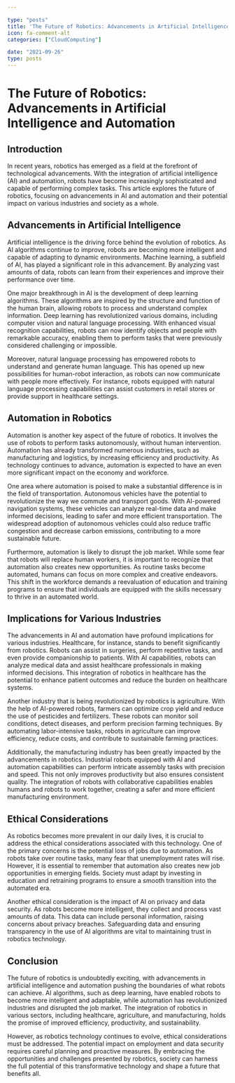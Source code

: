 ```yaml
---

type: "posts"
title: 'The Future of Robotics: Advancements in Artificial Intelligence and Automation'
icon: fa-comment-alt
categories: ["CloudComputing"]

date: "2021-09-26"
type: posts
---
```





# The Future of Robotics: Advancements in Artificial Intelligence and Automation

## Introduction

In recent years, robotics has emerged as a field at the forefront of technological advancements. With the integration of artificial intelligence (AI) and automation, robots have become increasingly sophisticated and capable of performing complex tasks. This article explores the future of robotics, focusing on advancements in AI and automation and their potential impact on various industries and society as a whole.

## Advancements in Artificial Intelligence

Artificial intelligence is the driving force behind the evolution of robotics. As AI algorithms continue to improve, robots are becoming more intelligent and capable of adapting to dynamic environments. Machine learning, a subfield of AI, has played a significant role in this advancement. By analyzing vast amounts of data, robots can learn from their experiences and improve their performance over time.

One major breakthrough in AI is the development of deep learning algorithms. These algorithms are inspired by the structure and function of the human brain, allowing robots to process and understand complex information. Deep learning has revolutionized various domains, including computer vision and natural language processing. With enhanced visual recognition capabilities, robots can now identify objects and people with remarkable accuracy, enabling them to perform tasks that were previously considered challenging or impossible.

Moreover, natural language processing has empowered robots to understand and generate human language. This has opened up new possibilities for human-robot interaction, as robots can now communicate with people more effectively. For instance, robots equipped with natural language processing capabilities can assist customers in retail stores or provide support in healthcare settings.

## Automation in Robotics

Automation is another key aspect of the future of robotics. It involves the use of robots to perform tasks autonomously, without human intervention. Automation has already transformed numerous industries, such as manufacturing and logistics, by increasing efficiency and productivity. As technology continues to advance, automation is expected to have an even more significant impact on the economy and workforce.

One area where automation is poised to make a substantial difference is in the field of transportation. Autonomous vehicles have the potential to revolutionize the way we commute and transport goods. With AI-powered navigation systems, these vehicles can analyze real-time data and make informed decisions, leading to safer and more efficient transportation. The widespread adoption of autonomous vehicles could also reduce traffic congestion and decrease carbon emissions, contributing to a more sustainable future.

Furthermore, automation is likely to disrupt the job market. While some fear that robots will replace human workers, it is important to recognize that automation also creates new opportunities. As routine tasks become automated, humans can focus on more complex and creative endeavors. This shift in the workforce demands a reevaluation of education and training programs to ensure that individuals are equipped with the skills necessary to thrive in an automated world.

## Implications for Various Industries

The advancements in AI and automation have profound implications for various industries. Healthcare, for instance, stands to benefit significantly from robotics. Robots can assist in surgeries, perform repetitive tasks, and even provide companionship to patients. With AI capabilities, robots can analyze medical data and assist healthcare professionals in making informed decisions. This integration of robotics in healthcare has the potential to enhance patient outcomes and reduce the burden on healthcare systems.

Another industry that is being revolutionized by robotics is agriculture. With the help of AI-powered robots, farmers can optimize crop yield and reduce the use of pesticides and fertilizers. These robots can monitor soil conditions, detect diseases, and perform precision farming techniques. By automating labor-intensive tasks, robots in agriculture can improve efficiency, reduce costs, and contribute to sustainable farming practices.

Additionally, the manufacturing industry has been greatly impacted by the advancements in robotics. Industrial robots equipped with AI and automation capabilities can perform intricate assembly tasks with precision and speed. This not only improves productivity but also ensures consistent quality. The integration of robots with collaborative capabilities enables humans and robots to work together, creating a safer and more efficient manufacturing environment.

## Ethical Considerations

As robotics becomes more prevalent in our daily lives, it is crucial to address the ethical considerations associated with this technology. One of the primary concerns is the potential loss of jobs due to automation. As robots take over routine tasks, many fear that unemployment rates will rise. However, it is essential to remember that automation also creates new job opportunities in emerging fields. Society must adapt by investing in education and retraining programs to ensure a smooth transition into the automated era.

Another ethical consideration is the impact of AI on privacy and data security. As robots become more intelligent, they collect and process vast amounts of data. This data can include personal information, raising concerns about privacy breaches. Safeguarding data and ensuring transparency in the use of AI algorithms are vital to maintaining trust in robotics technology.

## Conclusion

The future of robotics is undoubtedly exciting, with advancements in artificial intelligence and automation pushing the boundaries of what robots can achieve. AI algorithms, such as deep learning, have enabled robots to become more intelligent and adaptable, while automation has revolutionized industries and disrupted the job market. The integration of robotics in various sectors, including healthcare, agriculture, and manufacturing, holds the promise of improved efficiency, productivity, and sustainability.

However, as robotics technology continues to evolve, ethical considerations must be addressed. The potential impact on employment and data security requires careful planning and proactive measures. By embracing the opportunities and challenges presented by robotics, society can harness the full potential of this transformative technology and shape a future that benefits all.